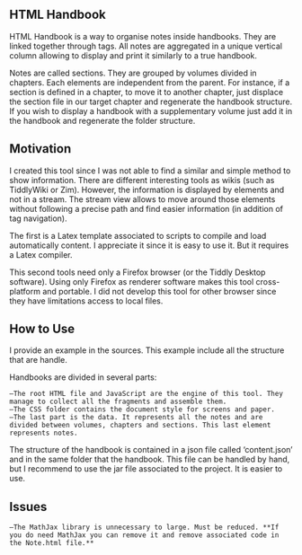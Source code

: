 ## HTML Handbook

HTML Handbook is a way to organise notes inside handbooks. They are linked together through tags. All notes are aggregated in a unique vertical column allowing to display and print it similarly to a true handbook.

Notes are called sections. They are grouped by volumes divided in chapters. Each elements are independent from the parent. For instance, if a section is defined in a chapter, to move it to another chapter, just displace the section file in our target chapter and regenerate the handbook structure. If you wish to display a handbook with a supplementary volume just add it in the handbook and regenerate the folder structure.

## Motivation

I created this tool since I was not able to find a similar and simple method to show information. There are different interesting tools as wikis (such as TiddlyWiki or Zim). However, the information is displayed by elements and not in a stream. The stream view allows to move around those elements without following a precise path and find easier information (in addition of tag navigation).

The first is a Latex template associated to scripts to compile and load automatically content. I appreciate it since it is easy to use it. But it requires a Latex compiler.

This second tools need only a Firefox browser (or the Tiddly Desktop software). Using only Firefox as renderer software makes this tool cross-platform and portable. I did not develop this tool for other browser since they have limitations access to local files.

## How to Use
I provide an example in the sources. This example include all the structure that are handle.

Handbooks are divided in several parts:

    —The root HTML file and JavaScript are the engine of this tool. They manage to collect all the fragments and assemble them.
    —The CSS folder contains the document style for screens and paper.
    —The last part is the data. It represents all the notes and are divided between volumes, chapters and sections. This last element represents notes.

The structure of the handbook is contained in a json file called ‘content.json’ and in the same folder that the handbook. This file can be handled by hand, but I recommend to use the jar file associated to the project. It is easier to use.

## Issues

    —The MathJax library is unnecessary to large. Must be reduced. **If you do need MathJax you can remove it and remove associated code in the Note.html file.**
